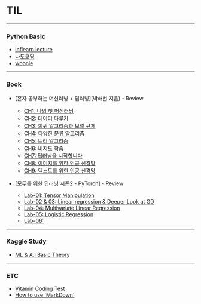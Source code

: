 # TIL
-----
### Python Basic
- [inflearn lecture](https://github.com/woo525/TIL/blob/master/Python_Basic/python_basic_inflearn.md)
- [나도코딩](https://github.com/woo525/TIL/tree/master/Python_Basic/%EB%82%98%EB%8F%84%EC%BD%94%EB%94%A9)
- [woonie](https://github.com/woo525/TIL/tree/master/Python_Basic/woonie)
-----
### Book
- [혼자 공부하는 머신러닝 + 딥러닝](박해선 지음) - Review
  - [CH1: 나의 첫 머신러닝](https://github.com/woo525/TIL/blob/master/HonGongML/HonGongML_ch1_review.md)
  - [CH2: 데이터 다루기](https://github.com/woo525/TIL/blob/master/HonGongML/HonGongML_ch2_review.md)
  - [CH3: 회귀 알고리즘과 모델 규제](https://github.com/woo525/TIL/blob/master/HonGongML/HonGongML_ch3_review.md)
  - [CH4: 다양한 분류 알고리즘](https://github.com/woo525/TIL/blob/master/HonGongML/HonGongML_ch4_review.md)
  - [CH5: 트리 알고리즘](https://github.com/woo525/TIL/blob/master/HonGongML/HonGongML_ch5_review.md)
  - [CH6: 비지도 학습](https://github.com/woo525/TIL/blob/master/HonGongML/HonGongML_ch6_review.md)
  - [CH7: 딥러닝을 시작합니다](https://github.com/woo525/TIL/blob/master/HonGongML/HonGongML_ch7_review.md)
  - [CH8: 이미지를 위한 인공 신경망](https://github.com/woo525/TIL/blob/master/HonGongML/HonGongML_ch8_review.md)
  - [CH9: 텍스트를 위한 인공 신경망](https://github.com/woo525/TIL/blob/master/HonGongML/HonGongML_ch9_review.ipynb)

- [모두를 위한 딥러닝 시즌2 - PyTorch] - Review
  - [Lab-01: Tensor Manipulation](https://github.com/woo525/TIL/blob/master/ML_DL_Every_S2/Lab_01.ipynb)
  - [Lab-02 & 03: Linear regression & Deeper Look at GD](https://github.com/woo525/TIL/blob/master/ML_DL_Every_S2/Lab_02_03.ipynb)
  - [Lab-04: Multivariate Linear Regression](https://github.com/woo525/TIL/blob/master/ML_DL_Every_S2/Lab_04.ipynb)
  - [Lab-05: Logistic Regression](https://github.com/woo525/TIL/blob/master/ML_DL_Every_S2/Lab_05.ipynb)
  - [Lab-06: ]()
-----
### Kaggle Study
  - [ML & A.I Basic Theory](https://github.com/Sejong-Kaggle-Study-3rd/WooHyeok_Kim)
-----
### ETC
- [Vitamin Coding Test](https://github.com/woo525/TIL/blob/master/ETC/bitamin_coding_test.md)
- [How to use 'MarkDown'](https://gist.github.com/ihoneymon/652be052a0727ad59601)
